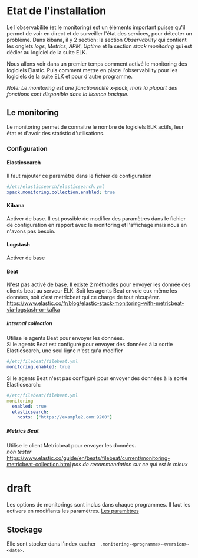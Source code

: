 # Etat de l'installation
Le l'observabilité (et le monitoring) est un éléments important puisse qu'il permet de voir en direct et de surveiller l'état des services, pour détecter un problème.
Dans kibana, il y 2 section: la section *Observability* qui contient les onglets *logs*, *Metrics*, *APM*, *Uptime* et la section *stack monitoring* qui est dédier au logiciel de la suite ELK.

Nous allons voir dans un premier temps comment activé le monitoring des logiciels Elastic. Puis comment mettre en place l'observability pour les logiciels de la suite ELK et pour d'autre programme.

*Note: Le monitoring est une fonctionnalité x-pack, mais la plupart des fonctions sont disponible dans la licence basique.*
## Le monitoring
Le monitoring permet de connaitre le nombre de logiciels ELK actifs, leur état et d'avoir des statistic d'utilisations.

### Configuration
#### Elasticsearch
Il faut rajouter ce paramètre dans le fichier de configuration
```yaml
#/etc/elasticsearch/elasticsearch.yml
xpack.monitoring.collection.enabled: true
```

#### Kibana
Activer de base.
Il est possible de modifier des paramètres dans le fichier de configuration en rapport avec le monitoring et l'affichage mais nous en n'avons pas besoin.

#### Logstash
Activer de base

#### Beat
N'est pas activé de base.
Il existe 2 méthodes pour envoyer les donnée des clients beat au serveur ELK. Soit les agents Beat envoie eux même les données, soit c'est metricbeat qui ce charge de tout récupérer.
https://www.elastic.co/fr/blog/elastic-stack-monitoring-with-metricbeat-via-logstash-or-kafka
##### Internal collection
Utilise le agents Beat pour envoyer les données.<br>
Si le agents Beat est configuré pour envoyer des données à la sortie Elasticsearch, une seul ligne n'est qu'a modifier
```yaml
#/etc/filebeat/filebeat.yml
monitoring.enabled: true
```

Si le agents Beat n'est pas configuré pour envoyer des données à la sortie Elasticsearch:
```yaml
#/etc/filebeat/filebeat.yml
monitoring
  enabled: true
  elasticsearch:
    hosts: ["https://example2.com:9200"]
```

##### Metrics Beat
Utilise le client Metricbeat pour envoyer les données.<br>
*non tester* https://www.elastic.co/guide/en/beats/filebeat/current/monitoring-metricbeat-collection.html
*pas de recommendation sur ce qui est le mieux*





# draft
Les options de monitorings sont inclus dans chaque programmes. Il faut les activers en modifiants les paramètres.
[Les paramètres](https://www.elastic.co/guide/en/beats/filebeat/current/configuration-monitor-legacy.html#)
## Stockage
Elle sont stocker dans l'index cacher `	.monitoring-<programme>-<version>-<date>`.